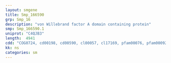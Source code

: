 ```yaml
---
layout: smgene
title: Smp_166590
grp: Smp_16
description: "von Willebrand factor A domain containing protein"
smp: Smp_166590.1
uniprot: "C4QJB3"
length:  4941
cdd: "COG0724, cd00198, cd00590, cl00057, cl17169, pfam00076, pfam00092, pfam13768, pfam14259, smart00327, smart00360"
kk: ns
categories: sm
---
```

